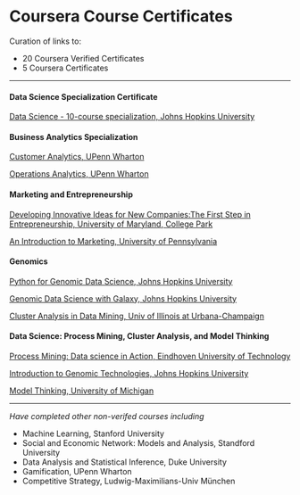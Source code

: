 # Coursera Course Certificates

Curation of links to:

* 20 Coursera Verified Certificates
*  5 Coursera Certificates
---------

#### Data Science Specialization Certificate

[Data Science - 10-course specialization, Johns Hopkins University](https://www.coursera.org/account/accomplishments/specialization/W4TQ6C35Z64F)

#### Business Analytics Specialization

[Customer Analytics, UPenn Wharton](https://www.coursera.org/account/accomplishments/records/VTRHNQ69DRLM)

[Operations Analytics, UPenn Wharton](https://www.coursera.org/account/accomplishments/records/TE3JD3XRFUDP)

#### Marketing and Entrepreneurship

[Developing Innovative Ideas for New Companies:The First Step in Entrepreneurship, University of Maryland, College Park](https://www.coursera.org/account/accomplishments/records/Dhju9svD7BCem6fQ)

[An Introduction to Marketing, University of Pennsylvania](https://www.coursera.org/account/accomplishments/records/fgdtDAkrrGQgGbeF)

#### Genomics 

[Python for Genomic Data Science, Johns Hopkins University](https://www.coursera.org/account/accomplishments/records/24xRABHJrHtzZghm)

[Genomic Data Science with Galaxy, Johns Hopkins University](https://www.coursera.org/account/accomplishments/records/7X2ndyGSnhGYZNYq)

[Cluster Analysis in Data Mining, Univ of Illinois at Urbana-Champaign](https://www.coursera.org/account/accomplishments/records/xV8yJHMW2dzgwqqE)

#### Data Science: Process Mining, Cluster Analysis, and Model Thinking

[Process Mining: Data science in Action, Eindhoven University of Technology](https://www.coursera.org/account/accomplishments/records/p5T5GqBh4Dj5ebVx)

[Introduction to Genomic Technologies, Johns Hopkins University](https://www.coursera.org/account/accomplishments/records/RvRtQpSGN5DjGmzb)

[Model Thinking, University of Michigan](https://www.coursera.org/account/accomplishments/records/m9euTESr2x7ccVpa)

------

*Have completed other non-verifed courses including*

* Machine Learning, Stanford University
* Social and Economic Network: Models and Analysis, Standford University
* Data Analysis and Statistical Inference, Duke University
* Gamification, UPenn Wharton
* Competitive Strategy, Ludwig-Maximilians-Univ München
